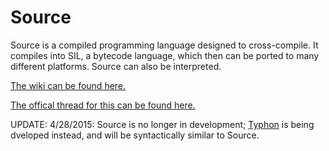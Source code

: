 Source
======

Source is a compiled programming language designed to cross-compile. It compiles into SIL, a bytecode language, which then can be ported to many different platforms. Source can also be interpreted.

[The wiki can be found here.]( https://github.com/iconmaster5326/Source/wiki/Home)

[The offical thread for this can be found here.]( http://www.omnimaga.org/hp-prime/hpp-a-wip-alternate-programming-language-for-the-prime/)

UPDATE: 4/28/2015: Source is no longer in development; [Typhon]( https://github.com/iconmaster5326/Typhon) is being dveloped instead, and will be syntactically similar to Source.
